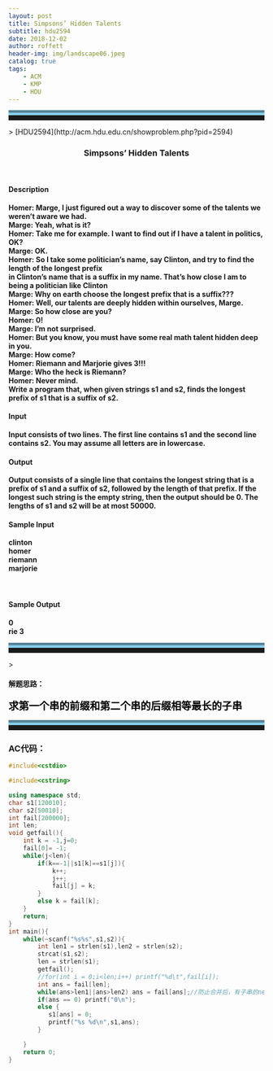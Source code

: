 ```yaml
---
layout: post
title: Simpsons’ Hidden Talents
subtitle: hdu2594
date: 2018-12-02
author: roffett
header-img: img/landscape06.jpeg
catalog: true
tags:
    - ACM
    - KMP
    - HDU
---
```


<hr style="height:10px;border:none;border-top:10px groove skyblue;" />>
[HDU2594](http://acm.hdu.edu.cn/showproblem.php?pid=2594)

<h3 align="center">Simpsons’ Hidden Talents</h3><br />

#### Description
<div style="font-weight:bold;">
Homer: Marge, I just figured out a way to discover some of the talents we weren’t aware we had.<br />
Marge: Yeah, what is it?<br />
Homer: Take me for example. I want to find out if I have a talent in politics, OK?<br />
Marge: OK.<br />
Homer: So I take some politician’s name, say Clinton, and try to find the length of the longest prefix<br />
in Clinton’s name that is a suffix in my name. That’s how close I am to being a politician like Clinton<br />
Marge: Why on earth choose the longest prefix that is a suffix???<br />
Homer: Well, our talents are deeply hidden within ourselves, Marge.<br />
Marge: So how close are you?<br />
Homer: 0!<br />
Marge: I’m not surprised.<br />
Homer: But you know, you must have some real math talent hidden deep in you.<br />
Marge: How come?<br />
Homer: Riemann and Marjorie gives 3!!!<br />
Marge: Who the heck is Riemann?<br />
Homer: Never mind.<br />
Write a program that, when given strings s1 and s2, finds the longest prefix of s1 that is a suffix of s2.<br />
</div>

#### Input
<div style="font-weight:bold;">
Input consists of two lines. The first line contains s1 and the second line contains s2. You may assume all letters are in lowercase.

</div>

#### Output
<div style="font-weight:bold;">
Output consists of a single line that contains the longest string that is a prefix of s1 and a suffix of s2, followed by the length of that prefix. If the longest such string is the empty string, then the output should be 0.
The lengths of s1 and s2 will be at most 50000.
</div>

#### Sample Input
<div style="font-weight:bold;">
clinton<br />
homer<br />
riemann<br />
marjorie<br />
<br />

<br />
</div>

#### Sample Output
<div style="font-weight:bold;">
0<br />
rie 3<br />
</div>

<hr style="height:10px;border:none;border-top:10px groove skyblue;" />>

#### 解题思路： 

<div style = "font-size:20px;font-weight:bold;color:black;">
求第一个串的前缀和第二个串的后缀相等最长的子串</div>

<hr style="height:10px;border:none;border-top:10px groove skyblue;" />

### AC代码：
```c++
#include<cstdio>

#include<cstring>

using namespace std;
char s1[120010];
char s2[50010];
int fail[200000];
int len;
void getfail(){
    int k = -1,j=0;
    fail[0]= -1;
    while(j<len){
        if(k==-1||s1[k]==s1[j]){
            k++;
            j++;
            fail[j] = k;
        }
        else k = fail[k];
    }
    return;
}
int main(){
    while(~scanf("%s%s",s1,s2)){
        int len1 = strlen(s1),len2 = strlen(s2); 
        strcat(s1,s2);
        len = strlen(s1);
        getfail();
        //for(int i = 0;i<len;i++) printf("%d\t",fail[i]);
        int ans = fail[len];
        while(ans>len1||ans>len2) ans = fail[ans];//防止合并后，有子串的next数组的值大于两个小的串
        if(ans == 0) printf("0\n");
        else {
           s1[ans] = 0;
           printf("%s %d\n",s1,ans);
        }

    }
    return 0;
}
```